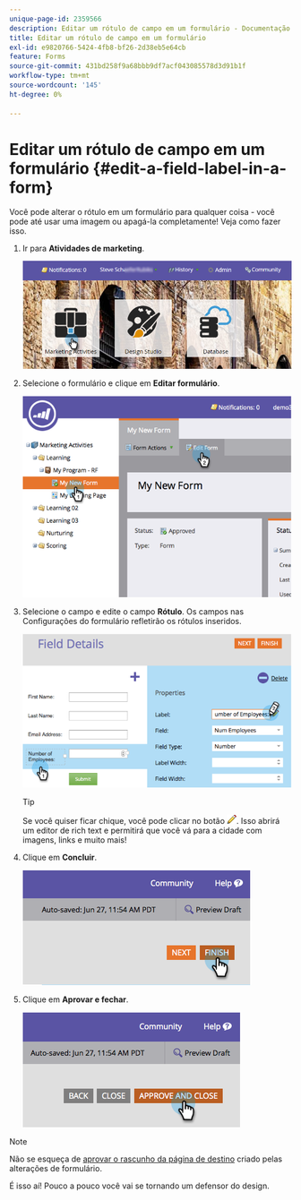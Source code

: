 ```yaml
---
unique-page-id: 2359566
description: Editar um rótulo de campo em um formulário - Documentação do Marketo - Documentação do produto
title: Editar um rótulo de campo em um formulário
exl-id: e9820766-5424-4fb8-bf26-2d38eb5e64cb
feature: Forms
source-git-commit: 431bd258f9a68bbb9df7acf043085578d3d91b1f
workflow-type: tm+mt
source-wordcount: '145'
ht-degree: 0%

---
```


# Editar um rótulo de campo em um formulário {#edit-a-field-label-in-a-form}

Você pode alterar o rótulo em um formulário para qualquer coisa - você pode até usar uma imagem ou apagá-la completamente! Veja como fazer isso.

1. Ir para **Atividades de marketing**.

   ![](assets/login-marketing-activities-3.png)

1. Selecione o formulário e clique em **Editar formulário**.

   ![](assets/image2014-9-15-17-3a26-3a27.png)

1. Selecione o campo e edite o campo **Rótulo**. Os campos nas Configurações do formulário refletirão os rótulos inseridos.

   ![](assets/image2014-9-15-17-3a26-3a42.png)

   >[!TIP]
   >
   >Se você quiser ficar chique, você pode clicar no botão ![lápis](assets/image2014-9-15-17-3a27-3a7.png). Isso abrirá um editor de rich text e permitirá que você vá para a cidade com imagens, links e muito mais!

1. Clique em **Concluir**.

   ![](assets/image2014-9-15-17-3a27-3a26.png)

1. Clique em **Aprovar e fechar**.

   ![](assets/image2014-9-15-17-3a27-3a44.png)

>[!NOTE]
>
>Não se esqueça de [aprovar o rascunho da página de destino](/help/marketo/product-docs/demand-generation/landing-pages/understanding-landing-pages/approve-unapprove-or-delete-a-landing-page.md) criado pelas alterações de formulário.

É isso aí! Pouco a pouco você vai se tornando um defensor do design.
